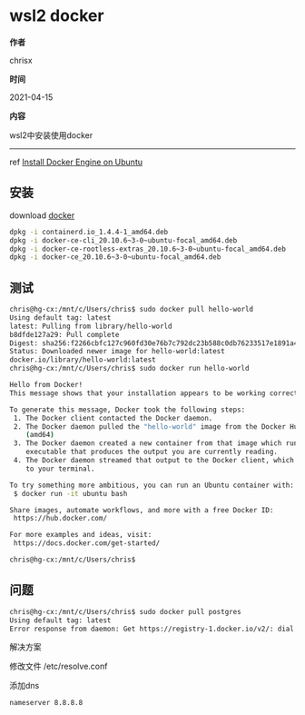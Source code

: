 # wsl2 docker

**作者**

chrisx

**时间**

2021-04-15

**内容**

wsl2中安装使用docker

---

ref [Install Docker Engine on Ubuntu](https://docs.docker.com/engine/install/ubuntu/)

## 安装

download [docker](https://download.docker.com/linux/ubuntu/dists/focal/pool/stable/amd64/)

```sh
dpkg -i containerd.io_1.4.4-1_amd64.deb
dpkg -i docker-ce-cli_20.10.6~3-0~ubuntu-focal_amd64.deb  
dpkg -i docker-ce-rootless-extras_20.10.6~3-0~ubuntu-focal_amd64.deb
dpkg -i docker-ce_20.10.6~3-0~ubuntu-focal_amd64.deb
```

## 测试

```sh
chris@hg-cx:/mnt/c/Users/chris$ sudo docker pull hello-world
Using default tag: latest
latest: Pulling from library/hello-world
b8dfde127a29: Pull complete
Digest: sha256:f2266cbfc127c960fd30e76b7c792dc23b588c0db76233517e1891a4e357d519
Status: Downloaded newer image for hello-world:latest
docker.io/library/hello-world:latest
chris@hg-cx:/mnt/c/Users/chris$ sudo docker run hello-world

Hello from Docker!
This message shows that your installation appears to be working correctly.

To generate this message, Docker took the following steps:
 1. The Docker client contacted the Docker daemon.
 2. The Docker daemon pulled the "hello-world" image from the Docker Hub.
    (amd64)
 3. The Docker daemon created a new container from that image which runs the
    executable that produces the output you are currently reading.
 4. The Docker daemon streamed that output to the Docker client, which sent it
    to your terminal.

To try something more ambitious, you can run an Ubuntu container with:
 $ docker run -it ubuntu bash

Share images, automate workflows, and more with a free Docker ID:
 https://hub.docker.com/

For more examples and ideas, visit:
 https://docs.docker.com/get-started/

chris@hg-cx:/mnt/c/Users/chris$
```

## 问题

```sh
chris@hg-cx:/mnt/c/Users/chris$ sudo docker pull postgres
Using default tag: latest
Error response from daemon: Get https://registry-1.docker.io/v2/: dial tcp: lookup registry-1.docker.io on 172.20.48.1:53: read udp 172.20.63.22:57601->172.20.48.1:53: i/o timeout

```

解决方案

修改文件 /etc/resolve.conf

添加dns

```sh
nameserver 8.8.8.8

```
